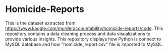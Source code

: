 # Homicide-Reports
This is the dataset extracted from https://www.kaggle.com/murderaccountability/homicide-reports/code.
This repository contains a data cleaning process and data visualizations to provide various insights.
This repository displays how Python is connect to MySQL database and how "homicide_report.csv" file is imported to MySQL.
